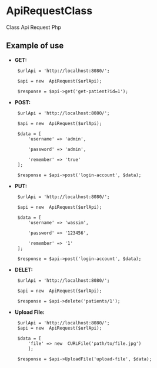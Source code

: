# ApiRequestClass
Class Api Request Php

## Example of use

 - **GET:**
	

	    $urlApi = 'http://localhost:8080/';

		$api = new  ApiRequest($urlApi);

		$response = $api->get('get-patient?id=1');

 - **POST:**
		

		$urlApi = 'http://localhost:8080/';

		$api = new  ApiRequest($urlApi);

		$data = [
			'username' => 'admin',

			'password' => 'admin',

			'remember' => 'true'
		];

		$response = $api->post('login-account', $data);

 - **PUT:**

		$urlApi = 'http://localhost:8080/';

		$api = new  ApiRequest($urlApi);

		$data = [
			'username' => 'wassim',

			'password' => '123456',

			'remember' => '1'
		];

		$response = $api->post('login-account', $data);


 - **DELET:**
 
		$urlApi = 'http://localhost:8080/';

		$api = new  ApiRequest($urlApi);
		
		$response = $api->delete('patients/1');


 - **Upload File:**
 
		$urlApi = 'http://localhost:8080/';
		$api = new  ApiRequest($urlApi);
		
		$data = [
			'file' => new  CURLFile('path/to/file.jpg')
			];
			
		$response = $api->UploadFile('upload-file', $data);

		
